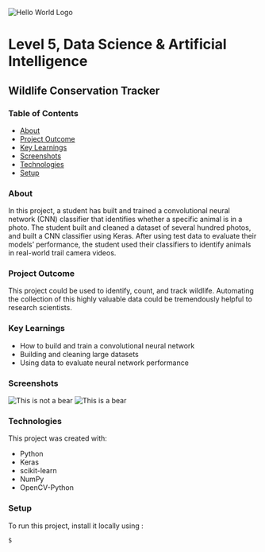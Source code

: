 ![Hello World Logo](https://upload.wikimedia.org/wikipedia/commons/f/f3/Hello-world-style-2.png)
# Level 5, Data Science & Artificial Intelligence 
## Wildlife Conservation Tracker
 
### Table of Contents
* [About](#about)
* [Project Outcome](#outcome)
* [Key Learnings](#keylearnings)
* [Screenshots](#screenshots)
* [Technologies](#technologies)
* [Setup](#setup)

### About
In this project, a student has built and trained a convolutional neural network (CNN) classifier that identifies whether a specific animal is in a photo. The student built and cleaned a dataset of several hundred photos, and built a CNN classifier using Keras. After using test data to evaluate their models’ performance, the student used their classifiers to identify animals in real-world trail camera videos.

### Project Outcome
This project could be used to identify, count, and track wildlife. Automating the collection of this highly valuable data could be tremendously helpful to research scientists. 

### Key Learnings
* How to build and train a convolutional neural network
* Building and cleaning large datasets 
* Using data to evaluate neural network performance 

### Screenshots
![This is not a bear](https://upload.wikimedia.org/wikipedia/commons/1/11/The_classifier_thinks_this_is_not_a_bear.png)
![This is a bear](https://upload.wikimedia.org/wikipedia/commons/e/e3/This_is_a_bear.png)
	
### Technologies
This project was created with:
* Python
* Keras
* scikit-learn
* NumPy
* OpenCV-Python
	
### Setup
To run this project, install it locally using :

```
$ 
```

